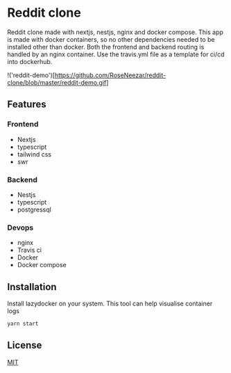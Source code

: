 # Reddit clone

Reddit clone made with nextjs, nestjs, nginx and docker compose. This app is made with docker containers, so no other dependencies needed to be installed other than docker. Both the frontend and backend routing is handled by an nginx container. Use the travis.yml file as a template for ci/cd into dockerhub.

!('reddit-demo')[https://github.com/RoseNeezar/reddit-clone/blob/master/reddit-demo.gif]

## Features

### Frontend
- Nextjs
- typescript
- tailwind css
- swr

### Backend
- Nestjs
- typescript
- postgressql

### Devops
- nginx
- Travis ci
- Docker
- Docker compose


## Installation

Install lazydocker on your system. This tool can help visualise container logs

```bash
yarn start
```

## License
[MIT](https://choosealicense.com/licenses/mit/)
